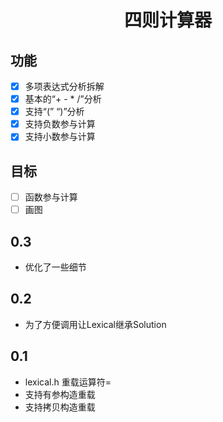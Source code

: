 <div align="center">
<h1 align="center">四则计算器</h1>
</div>

## 功能
- [x] 多项表达式分析拆解
- [x] 基本的“+ - * /”分析
- [x] 支持“(” “)”分析
- [x] 支持负数参与计算
- [x] 支持小数参与计算
## 目标
- [ ] 函数参与计算 
- [ ] 画图
## 0.3
- 优化了一些细节
## 0.2
- 为了方便调用让Lexical继承Solution
## 0.1
- lexical.h 重载运算符=
- 支持有参构造重载
- 支持拷贝构造重载
